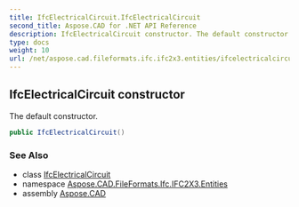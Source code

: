 ```yaml
---
title: IfcElectricalCircuit.IfcElectricalCircuit
second_title: Aspose.CAD for .NET API Reference
description: IfcElectricalCircuit constructor. The default constructor
type: docs
weight: 10
url: /net/aspose.cad.fileformats.ifc.ifc2x3.entities/ifcelectricalcircuit/ifcelectricalcircuit/
---
```

## IfcElectricalCircuit constructor

The default constructor.

```csharp
public IfcElectricalCircuit()
```

### See Also

* class [IfcElectricalCircuit](../)
* namespace [Aspose.CAD.FileFormats.Ifc.IFC2X3.Entities](../../ifcelectricalcircuit/)
* assembly [Aspose.CAD](../../../)


